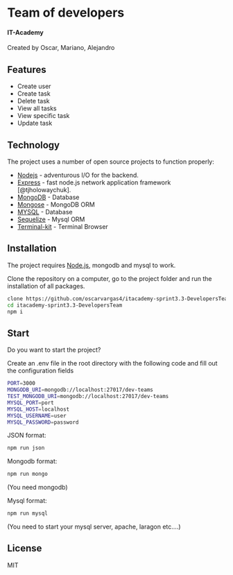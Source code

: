 # Team of developers
#### IT-Academy

Created by Oscar, Mariano, Alejandro

## Features

- Create user
- Create task
- Delete task
- View all tasks
- View specific task
- Update task


## Technology

The project uses a number of open source projects to function properly:

- [Nodejs](https://nodejs.org/en/) - adventurous I/O for the backend.
- [Express](https://expressjs.com/es/) - fast node.js network application framework [@tjholowaychuk].
- [MongoDB](https://www.mongodb.com/es) - Database
- [Mongose](https://mongoosejs.com/) - MongoDB ORM
- [MYSQL](https://www.mysql.com/) - Database 
- [Sequelize](https://sequelize.org/) - Mysql ORM
- [Terminal-kit](https://www.npmjs.com/package/terminal-kit) - Terminal Browser

## Installation

The project requires [Node.js](https://nodejs.org/), mongodb and mysql to work.

Clone the repository on a computer, go to the project folder and run the installation of all packages.

```sh
clone https://github.com/oscarvargas4/itacademy-sprint3.3-DevelopersTeam
cd itacademy-sprint3.3-DevelopersTeam
npm i
```

## Start

Do you want to start the project?

Create an .env file in the root directory with the following code and fill out the configuration fields

````sh
PORT=3000
MONGODB_URI=mongodb://localhost:27017/dev-teams
TEST_MONGODB_URI=mongodb://localhost:27017/dev-teams
MYSQL_PORT=port
MYSQL_HOST=localhost
MYSQL_USERNAME=user
MYSQL_PASSWORD=password
``````

JSON format:

````sh
npm run json
``````

Mongodb format:

````sh
npm run mongo
``````
(You need mongodb)

Mysql format:

````sh
npm run mysql
``````
(You need to start your mysql server, apache, laragon etc....)


## License

MIT

